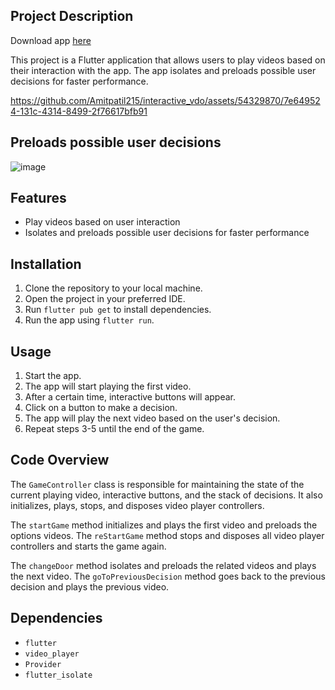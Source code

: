 ## Project Description 

Download app [here](https://drive.google.com/file/d/1zz6ockr8nkKRn6e_SkpFCCd8Gw0NPXrl/view?usp=sharing)


This project is a Flutter application that allows users to play videos based on their interaction with the app. The app isolates and preloads possible user decisions for faster performance.


https://github.com/Amitpatil215/interactive_vdo/assets/54329870/7e649524-131c-4314-8499-2f76617bfb91

## Preloads possible user decisions
![image](https://github.com/Amitpatil215/interactive_vdo/assets/54329870/ce637110-e90d-4a79-bb67-99197c089680)


## Features

- Play videos based on user interaction
- Isolates and preloads possible user decisions for faster performance

## Installation

1. Clone the repository to your local machine.
2. Open the project in your preferred IDE.
3. Run `flutter pub get` to install dependencies.
4. Run the app using `flutter run`.

## Usage

1. Start the app.
2. The app will start playing the first video.
3. After a certain time, interactive buttons will appear.
4. Click on a button to make a decision.
5. The app will play the next video based on the user's decision.
6. Repeat steps 3-5 until the end of the game.

## Code Overview

The `GameController` class is responsible for maintaining the state of the current playing video, interactive buttons, and the stack of decisions. It also initializes, plays, stops, and disposes video player controllers.

The `startGame` method initializes and plays the first video and preloads the options videos. The `reStartGame` method stops and disposes all video player controllers and starts the game again.

The `changeDoor` method isolates and preloads the related videos and plays the next video. The `goToPreviousDecision` method goes back to the previous decision and plays the previous video.

## Dependencies

- `flutter`
- `video_player`
- `Provider`
- `flutter_isolate`
